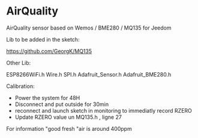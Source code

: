 # AirQuality
AirQuality sensor based on Wemos / BME280 / MQ135 for Jeedom

Lib to be added in the sketch:

https://github.com/GeorgK/MQ135

Other Lib:

ESP8266WiFi.h
Wire.h
SPI.h
Adafruit_Sensor.h
Adafruit_BME280.h



Calibration:
- Power the system for 48H
- Disconnect and put outside for 30min
- reconnect and launch sketch in monitoring to immediatly record RZERO
- Update RZERO value un MQ135.h , ligne 27

For information "good fresh "air is around 400ppm


